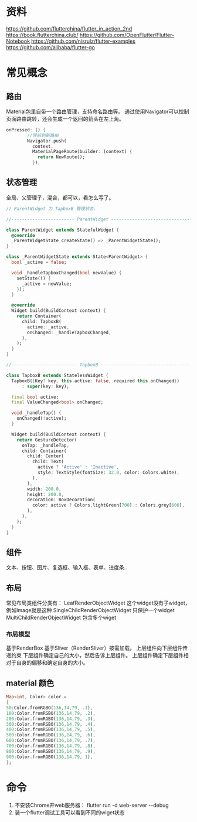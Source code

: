 # 资料
https://github.com/flutterchina/flutter_in_action_2nd
https://book.flutterchina.club/
https://github.com/OpenFlutter/Flutter-Notebook
https://github.com/nisrulz/flutter-examples
https://github.com/alibaba/flutter-go
# 常见概念
## 路由
Material包里自带一个路由管理，支持命名路由等。
通过使用Navigator可以控制页面路由跳转，还会生成一个返回的箭头在左上角。
```dart
onPressed: () {
        //导航到新路由   
        Navigator.push( 
          context,
          MaterialPageRoute(builder: (context) {
            return NewRoute();
          }),
```
## 状态管理
全局、父管理子，混合，都可以，看怎么写了。
```dart
// ParentWidget 为 TapboxB 管理状态.

//------------------------ ParentWidget --------------------------------

class ParentWidget extends StatefulWidget {
  @override
  _ParentWidgetState createState() => _ParentWidgetState();
}

class _ParentWidgetState extends State<ParentWidget> {
  bool _active = false;

  void _handleTapboxChanged(bool newValue) {
    setState(() {
      _active = newValue;
    });
  }

  @override
  Widget build(BuildContext context) {
    return Container(
      child: TapboxB(
        active: _active,
        onChanged: _handleTapboxChanged,
      ),
    );
  }
}

//------------------------- TapboxB ----------------------------------

class TapboxB extends StatelessWidget {
  TapboxB({Key? key, this.active: false, required this.onChanged})
      : super(key: key);

  final bool active;
  final ValueChanged<bool> onChanged;

  void _handleTap() {
    onChanged(!active);
  }

  Widget build(BuildContext context) {
    return GestureDetector(
      onTap: _handleTap,
      child: Container(
        child: Center(
          child: Text(
            active ? 'Active' : 'Inactive',
            style: TextStyle(fontSize: 32.0, color: Colors.white),
          ),
        ),
        width: 200.0,
        height: 200.0,
        decoration: BoxDecoration(
          color: active ? Colors.lightGreen[700] : Colors.grey[600],
        ),
      ),
    );
  }
}
```

## 组件
文本、按钮、图片、复选框、输入框、表单、进度条..
## 布局
常见布局类组件分类有：
LeafRenderObjectWidget
这个widget没有子widget，例如Image就是这种
SingleChildRenderObjectWidget
只保护一个widget
MultiChildRenderObjectWidget
包含多个wiget
### 布局模型
基于RenderBox
基于Sliver（RenderSliver）按需加载。
上层组件向下层组件传递约束
下层组件确定自己的大小，然后告诉上层组件。
上层组件确定下层组件相对于自身的偏移和确定自身的大小。
## material 颜色
```dart
Map<int, Color> color =
{
50:Color.fromRGBO(136,14,79, .1),
100:Color.fromRGBO(136,14,79, .2),
200:Color.fromRGBO(136,14,79, .3),
300:Color.fromRGBO(136,14,79, .4),
400:Color.fromRGBO(136,14,79, .5),
500:Color.fromRGBO(136,14,79, .6),
600:Color.fromRGBO(136,14,79, .7),
700:Color.fromRGBO(136,14,79, .8),
800:Color.fromRGBO(136,14,79, .9),
900:Color.fromRGBO(136,14,79, 1),
};
```
# 命令
1. 不安装Chrome开web服务器： flutter run -d web-server --debug
2. 装一个flutter调试工具可以看到不同的wiget状态